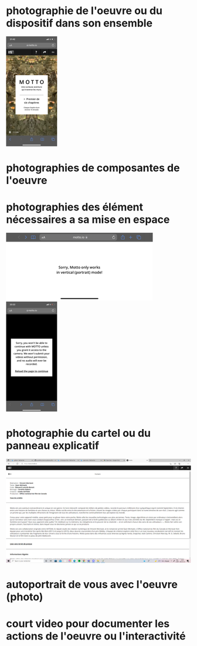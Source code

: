 # photographie de l'oeuvre ou du dispositif dans son ensemble
![photo de l'acceuil](photos/image_bienvenu.png)
# photographies de composantes de l'oeuvre
# photographies des élément nécessaires a sa mise en espace
![horizontal](photos/image_horizontal.png)
![camera](photos/image_camera.png)
# photographie du cartel ou du panneau explicatif
![info](photos/image_info.png)

# autoportrait de vous avec l'oeuvre (photo)
# court video pour documenter les actions de l'oeuvre ou l'interactivité
